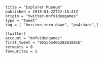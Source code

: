 ```
title = "Explorer Museum"
published = 2018-01-22T22:18:41Z
origin = "twitter-mnfvideogames"
type = "tweet"
tag = [ "horizon-zero-dawn", "ps4share",]

[twitter]
account = "mnfvideogames"
first_tweet = "955565406282018816"
retweets = 0
favourites = 1
```

<p class='image'><img src='https://mnf.m17s.net/2018/01/22/DULZq2fW4AAiIph.jpg' alt=''></p>


